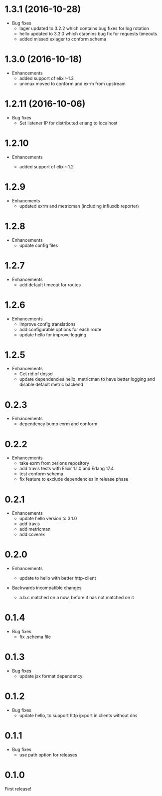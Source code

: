 # 1.3.1 (2016-10-28)

* Bug fixes
    * lager updated to 3.2.2 which contains bug fixes for log rotation
    * hello updated to 3.3.0 which ctaonins bug fix for requests timeouts
    * added missed exlager to conform schema

# 1.3.0 (2016-10-18)

* Enhancements
  * added support of elixir-1.3
  * unimux moved to conform and exrm from upstream

# 1.2.11 (2016-10-06)

* Bug fixes
  * Set listener IP for distributed erlang to localhost

# 1.2.10

* Enhancements

  * added support of elixir-1.2

# 1.2.9

* Enhancments
  * updated exrm and metricman (including influxdb reporter)

# 1.2.8

* Enhancements
  * update config files

# 1.2.7

* Enhancements
  * add default timeout for routes

# 1.2.6

* Enhancements
  * improve config translations
  * add configurable options for each route
  * update hello for improve logging

# 1.2.5

* Enhancements
  * Get rid of dnssd
  * update dependencies hello, metricman to have better logging and disable default metric backend

# 0.2.3

* Enhancements
  * dependency bump exrm and conform

# 0.2.2

* Enhancements
  * take exrm from xerions repository
  * add travis tests with Elixir 1.1.0 and Erlang 17.4
  * test conform schema
  * fix feature to exclude dependencies in release phase

# 0.2.1

* Enhancements
  * update hello version to 3.1.0
  * add travis
  * add metricman
  * add coverex

# 0.2.0

* Enhancements
  * update to hello with better http-client

* Backwards incompatible changes
  * a.b.c matched on a now, before it has not matched on it

# 0.1.4

* Bug fixes
  * fix .schema file

# 0.1.3

* Bug fixes
  * update jsx format dependency

# 0.1.2

* Bug fixes
  * update hello, to support http ip:port in clients without dns

# 0.1.1

* Bug fixes
  * use path option for releases

# 0.1.0

First release!
